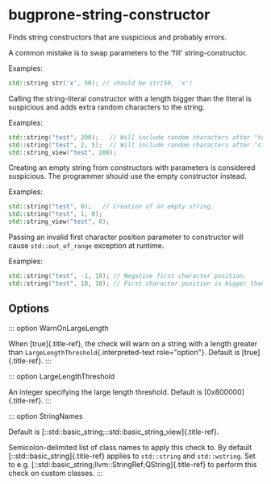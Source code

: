 # bugprone-string-constructor

Finds string constructors that are suspicious and probably errors.

A common mistake is to swap parameters to the \'fill\'
string-constructor.

Examples:

```c++
std::string str('x', 50); // should be str(50, 'x')
```

Calling the string-literal constructor with a length bigger than the
literal is suspicious and adds extra random characters to the string.

Examples:

```c++
std::string("test", 200);   // Will include random characters after "test".
std::string("test", 2, 5);  // Will include random characters after "st".
std::string_view("test", 200);
```

Creating an empty string from constructors with parameters is considered
suspicious. The programmer should use the empty constructor instead.

Examples:

```c++
std::string("test", 0);   // Creation of an empty string.
std::string("test", 1, 0);
std::string_view("test", 0);
```

Passing an invalid first character position parameter to constructor
will cause `std::out_of_range` exception at runtime.

Examples:

```c++
std::string("test", -1, 10); // Negative first character position.
std::string("test", 10, 10); // First character position is bigger than string literal character range".
```

## Options

::: option
WarnOnLargeLength

When [true]{.title-ref}, the check will warn on a string with a length
greater than `LargeLengthThreshold`{.interpreted-text role="option"}.
Default is [true]{.title-ref}.
:::

::: option
LargeLengthThreshold

An integer specifying the large length threshold. Default is
[0x800000]{.title-ref}.
:::

::: option
StringNames

Default is [::std::basic_string;::std::basic_string_view]{.title-ref}.

Semicolon-delimited list of class names to apply this check to. By
default [::std::basic_string]{.title-ref} applies to `std::string` and
`std::wstring`. Set to e.g.
[::std::basic_string;llvm::StringRef;QString]{.title-ref} to perform
this check on custom classes.
:::
